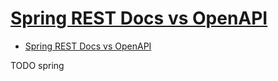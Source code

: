 # [Spring REST Docs vs OpenAPI](https://www.baeldung.com/spring-rest-docs-vs-openapi)

- [Spring REST Docs vs OpenAPI](#spring-rest-docs-vs-openapi)











TODO spring